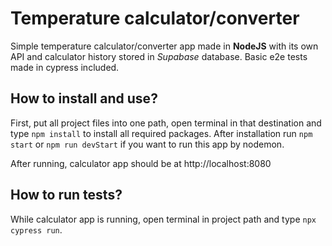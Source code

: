 # Temperature calculator/converter

Simple temperature calculator/converter app made in **NodeJS** with its own API and calculator history stored in *Supabase* database. Basic e2e tests made in cypress included.

## How to install and use?

First, put all project files into one path, open terminal in that destination and type `npm install` to install all required packages. After installation run `npm start` or `npm run devStart` if you want to run this app by nodemon.

After running, calculator app should be at http://localhost:8080

## How to run tests?

While calculator app is running, open terminal in project path and type `npx cypress run`. 
